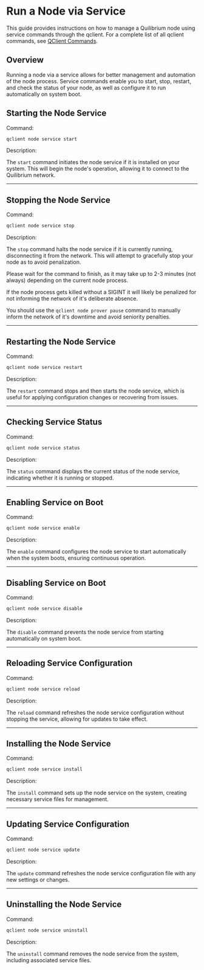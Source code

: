 # Run a Node via Service

This guide provides instructions on how to manage a Quilibrium node using service commands through the qclient. For a complete list of all qclient commands, see [QClient Commands](../commands/command-list).

## Overview

Running a node via a service allows for better management and automation of the node process. Service commands enable you to start, stop, restart, and check the status of your node, as well as configure it to run automatically on system boot.

## Starting the Node Service

Command:

```bash
qclient node service start
```

Description:

The `start` command initiates the node service if it is installed on your system. This will begin the node's operation, allowing it to connect to the Quilibrium network.

---

## Stopping the Node Service

Command:

```bash
qclient node service stop
```

Description:

The `stop` command halts the node service if it is currently running, disconnecting it from the network. This will attempt to gracefully stop your node as to avoid penalization.

Please wait for the command to finish, as it may take up to 2-3 minutes (not always) depending on the current node process.

If the node process gets killed without a SIGINT it will likely be penalized for not informing the network of it's deliberate absence.

You should use the `qclient node prover pause` command to manually inform the network of it's downtime and avoid seniority penalties.

---

## Restarting the Node Service

Command:

```bash
qclient node service restart
```

Description:

The `restart` command stops and then starts the node service, which is useful for applying configuration changes or recovering from issues.

---

## Checking Service Status

Command:

```bash
qclient node service status
```

Description:

The `status` command displays the current status of the node service, indicating whether it is running or stopped.

---

## Enabling Service on Boot

Command:

```bash
qclient node service enable
```

Description:

The `enable` command configures the node service to start automatically when the system boots, ensuring continuous operation.

---

## Disabling Service on Boot

Command:

```bash
qclient node service disable
```

Description:

The `disable` command prevents the node service from starting automatically on system boot.

---

## Reloading Service Configuration

Command:

```bash
qclient node service reload
```

Description:

The `reload` command refreshes the node service configuration without stopping the service, allowing for updates to take effect.

---

## Installing the Node Service

Command:

```bash
qclient node service install
```

Description:

The `install` command sets up the node service on the system, creating necessary service files for management.

---

## Updating Service Configuration

Command:

```bash
qclient node service update
```

Description:

The `update` command refreshes the node service configuration file with any new settings or changes.

---

## Uninstalling the Node Service

Command:

```bash
qclient node service uninstall
```

Description:

The `uninstall` command removes the node service from the system, including associated service files.


